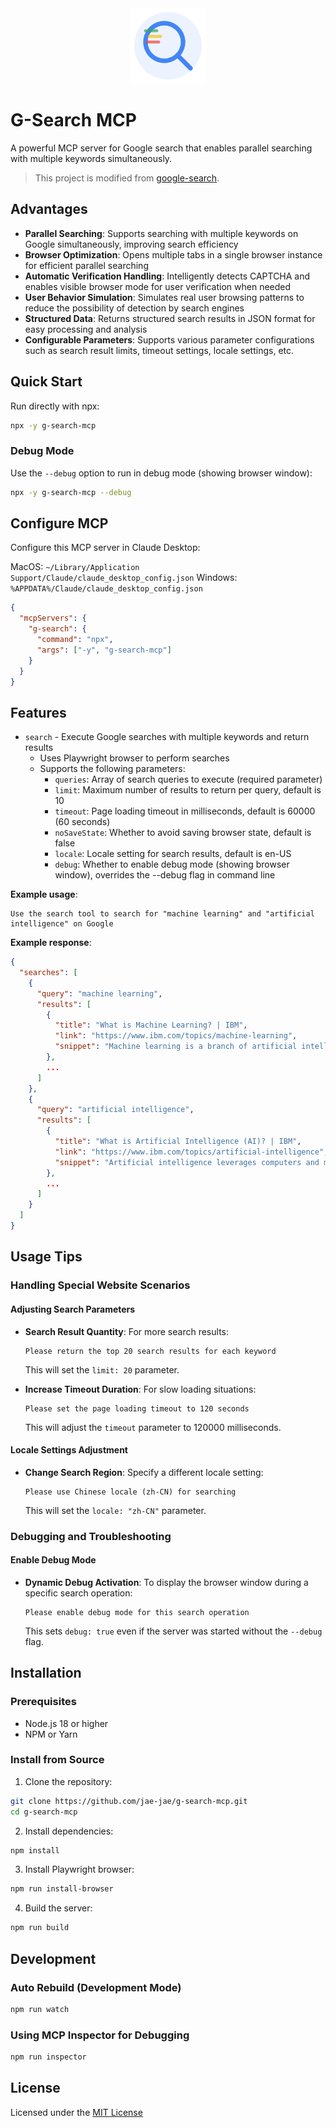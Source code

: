 <div align="center">
  <img src="icon.svg" width="120" height="120" alt="g-search-mcp Logo" />
</div>

# G-Search MCP

A powerful MCP server for Google search that enables parallel searching with multiple keywords simultaneously.

> This project is modified from [google-search](https://github.com/web-agent-master/google-search).

## Advantages

- **Parallel Searching**: Supports searching with multiple keywords on Google simultaneously, improving search efficiency
- **Browser Optimization**: Opens multiple tabs in a single browser instance for efficient parallel searching
- **Automatic Verification Handling**: Intelligently detects CAPTCHA and enables visible browser mode for user verification when needed
- **User Behavior Simulation**: Simulates real user browsing patterns to reduce the possibility of detection by search engines
- **Structured Data**: Returns structured search results in JSON format for easy processing and analysis
- **Configurable Parameters**: Supports various parameter configurations such as search result limits, timeout settings, locale settings, etc.

## Quick Start

Run directly with npx:

```bash
npx -y g-search-mcp
```

### Debug Mode

Use the `--debug` option to run in debug mode (showing browser window):

```bash
npx -y g-search-mcp --debug
```

## Configure MCP

Configure this MCP server in Claude Desktop:

MacOS: `~/Library/Application Support/Claude/claude_desktop_config.json`
Windows: `%APPDATA%/Claude/claude_desktop_config.json`

```json
{
  "mcpServers": {
    "g-search": {
      "command": "npx",
      "args": ["-y", "g-search-mcp"]
    }
  }
}
```

## Features

- `search` - Execute Google searches with multiple keywords and return results
  - Uses Playwright browser to perform searches
  - Supports the following parameters:
    - `queries`: Array of search queries to execute (required parameter)
    - `limit`: Maximum number of results to return per query, default is 10
    - `timeout`: Page loading timeout in milliseconds, default is 60000 (60 seconds)
    - `noSaveState`: Whether to avoid saving browser state, default is false
    - `locale`: Locale setting for search results, default is en-US
    - `debug`: Whether to enable debug mode (showing browser window), overrides the --debug flag in command line

**Example usage**:
```
Use the search tool to search for "machine learning" and "artificial intelligence" on Google
```

**Example response**:
```json
{
  "searches": [
    {
      "query": "machine learning",
      "results": [
        {
          "title": "What is Machine Learning? | IBM",
          "link": "https://www.ibm.com/topics/machine-learning",
          "snippet": "Machine learning is a branch of artificial intelligence (AI) and computer science which focuses on the use of data and algorithms to imitate the way that humans learn, gradually improving its accuracy."
        },
        ...
      ]
    },
    {
      "query": "artificial intelligence",
      "results": [
        {
          "title": "What is Artificial Intelligence (AI)? | IBM",
          "link": "https://www.ibm.com/topics/artificial-intelligence",
          "snippet": "Artificial intelligence leverages computers and machines to mimic the problem-solving and decision-making capabilities of the human mind."
        },
        ...
      ]
    }
  ]
}
```

## Usage Tips

### Handling Special Website Scenarios

#### Adjusting Search Parameters
- **Search Result Quantity**: For more search results:
  ```
  Please return the top 20 search results for each keyword
  ```
  This will set the `limit: 20` parameter.

- **Increase Timeout Duration**: For slow loading situations:
  ```
  Please set the page loading timeout to 120 seconds
  ```
  This will adjust the `timeout` parameter to 120000 milliseconds.

#### Locale Settings Adjustment
- **Change Search Region**: Specify a different locale setting:
  ```
  Please use Chinese locale (zh-CN) for searching
  ```
  This will set the `locale: "zh-CN"` parameter.

### Debugging and Troubleshooting

#### Enable Debug Mode
- **Dynamic Debug Activation**: To display the browser window during a specific search operation:
  ```
  Please enable debug mode for this search operation
  ```
  This sets `debug: true` even if the server was started without the `--debug` flag.

## Installation

### Prerequisites

- Node.js 18 or higher
- NPM or Yarn

### Install from Source

1. Clone the repository:
```bash
git clone https://github.com/jae-jae/g-search-mcp.git
cd g-search-mcp
```

2. Install dependencies:
```bash
npm install
```

3. Install Playwright browser:
```bash
npm run install-browser
```

4. Build the server:
```bash
npm run build
```

## Development

### Auto Rebuild (Development Mode)

```bash
npm run watch
```

### Using MCP Inspector for Debugging

```bash
npm run inspector
```

## License

Licensed under the [MIT License](https://choosealicense.com/licenses/mit/)
